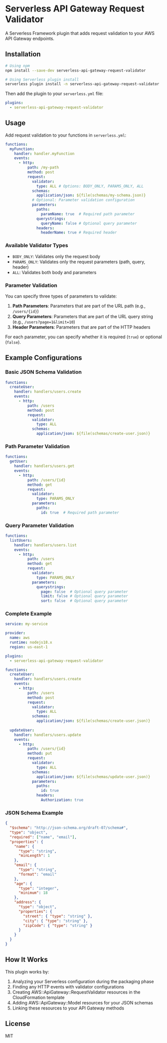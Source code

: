 # Serverless API Gateway Request Validator

A Serverless Framework plugin that adds request validation to your AWS API Gateway endpoints.

## Installation

```bash
# Using npm
npm install --save-dev serverless-api-gateway-request-validator

# Using Serverless plugin install
serverless plugin install -n serverless-api-gateway-request-validator
```

Then add the plugin to your `serverless.yml` file:

```yaml
plugins:
  - serverless-api-gateway-request-validator
```

## Usage

Add request validation to your functions in `serverless.yml`:

```yaml
functions:
  myFunction:
    handler: handler.myFunction
    events:
      - http:
          path: /my-path
          method: post
          request:
            validator:
              type: ALL # Options: BODY_ONLY, PARAMS_ONLY, ALL
            schemas:
              application/json: ${file(schemas/my-schema.json)}
            # Optional: Parameter validation configuration
            parameters:
              paths:
                paramName: true  # Required path parameter
              querystrings:
                queryName: false # Optional query parameter
              headers:
                headerName: true # Required header
```

### Available Validator Types

- `BODY_ONLY`: Validates only the request body
- `PARAMS_ONLY`: Validates only the request parameters (path, query, header)
- `ALL`: Validates both body and parameters

### Parameter Validation

You can specify three types of parameters to validate:

1. **Path Parameters**: Parameters that are part of the URL path (e.g., `/users/{id}`)
2. **Query Parameters**: Parameters that are part of the URL query string (e.g., `/users?page=1&limit=10`)
3. **Header Parameters**: Parameters that are part of the HTTP headers

For each parameter, you can specify whether it is required (`true`) or optional (`false`).

## Example Configurations

### Basic JSON Schema Validation

```yaml
functions:
  createUser:
    handler: handlers/users.create
    events:
      - http:
          path: /users
          method: post
          request:
            validator:
              type: ALL
            schemas:
              application/json: ${file(schemas/create-user.json)}
```

### Path Parameter Validation

```yaml
functions:
  getUser:
    handler: handlers/users.get
    events:
      - http:
          path: /users/{id}
          method: get
          request:
            validator:
              type: PARAMS_ONLY
            parameters:
              paths:
                id: true  # Required path parameter
```

### Query Parameter Validation

```yaml
functions:
  listUsers:
    handler: handlers/users.list
    events:
      - http:
          path: /users
          method: get
          request:
            validator:
              type: PARAMS_ONLY
            parameters:
              querystrings:
                page: false  # Optional query parameter
                limit: false # Optional query parameter
                sort: false  # Optional query parameter
```

### Complete Example

```yaml
service: my-service

provider:
  name: aws
  runtime: nodejs18.x
  region: us-east-1

plugins:
  - serverless-api-gateway-request-validator

functions:
  createUser:
    handler: handlers/users.create
    events:
      - http:
          path: /users
          method: post
          request:
            validator:
              type: ALL
            schemas:
              application/json: ${file(schemas/create-user.json)}
              
  updateUser:
    handler: handlers/users.update
    events:
      - http:
          path: /users/{id}
          method: put
          request:
            validator:
              type: ALL
            schemas:
              application/json: ${file(schemas/update-user.json)}
            parameters:
              paths:
                id: true
              headers:
                Authorization: true
```

### JSON Schema Example

```json
{
  "$schema": "http://json-schema.org/draft-07/schema#",
  "type": "object",
  "required": ["name", "email"],
  "properties": {
    "name": {
      "type": "string",
      "minLength": 1
    },
    "email": {
      "type": "string",
      "format": "email"
    },
    "age": {
      "type": "integer",
      "minimum": 18
    },
    "address": {
      "type": "object",
      "properties": {
        "street": { "type": "string" },
        "city": { "type": "string" },
        "zipCode": { "type": "string" }
      }
    }
  }
}
```

## How It Works

This plugin works by:

1. Analyzing your Serverless configuration during the packaging phase
2. Finding any HTTP events with validator configurations
3. Creating AWS::ApiGateway::RequestValidator resources in the CloudFormation template
4. Adding AWS::ApiGateway::Model resources for your JSON schemas
5. Linking these resources to your API Gateway methods

## License

MIT
